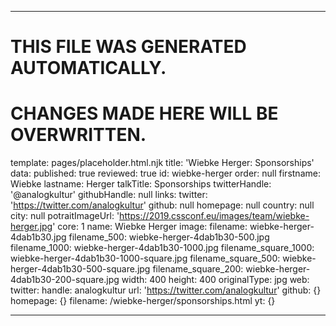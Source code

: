 ----

# THIS FILE WAS GENERATED AUTOMATICALLY.
# CHANGES MADE HERE WILL BE OVERWRITTEN.

template: pages/placeholder.html.njk
title: 'Wiebke Herger: Sponsorships'
data:
  published: true
  reviewed: true
  id: wiebke-herger
  order: null
  firstname: Wiebke
  lastname: Herger
  talkTitle: Sponsorships
  twitterHandle: '@analogkultur'
  githubHandle: null
  links:
    twitter: 'https://twitter.com/analogkultur'
    github: null
    homepage: null
  country: null
  city: null
  potraitImageUrl: 'https://2019.cssconf.eu/images/team/wiebke-herger.jpg'
  core: 1
  name: Wiebke Herger
  image:
    filename: wiebke-herger-4dab1b30.jpg
    filename_500: wiebke-herger-4dab1b30-500.jpg
    filename_1000: wiebke-herger-4dab1b30-1000.jpg
    filename_square_1000: wiebke-herger-4dab1b30-1000-square.jpg
    filename_square_500: wiebke-herger-4dab1b30-500-square.jpg
    filename_square_200: wiebke-herger-4dab1b30-200-square.jpg
    width: 400
    height: 400
    originalType: jpg
  web:
    twitter:
      handle: analogkultur
      url: 'https://twitter.com/analogkultur'
    github: {}
    homepage: {}
filename: /wiebke-herger/sponsorships.html
yt: {}

----

 
